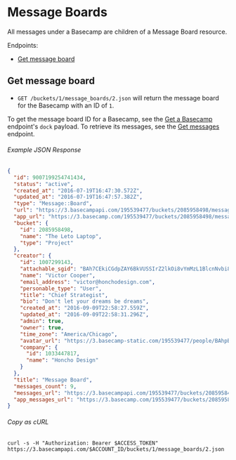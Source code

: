 Message Boards
==============

All messages under a Basecamp are children of a Message Board resource.

Endpoints:

- [Get message board](#get-message-board)


Get message board
-----------------

* `GET /buckets/1/message_boards/2.json` will return the message board for the Basecamp with an ID of `1`.

To get the message board ID for a Basecamp, see the [Get a Basecamp][1] endpoint's `dock` payload. To retrieve its messages, see the [Get messages][2] endpoint.

###### Example JSON Response
<!-- START GET /buckets/1/message_boards/2.json -->
```json
{
  "id": 9007199254741434,
  "status": "active",
  "created_at": "2016-07-19T16:47:30.572Z",
  "updated_at": "2016-07-19T16:47:57.382Z",
  "type": "Message::Board",
  "url": "https://3.basecampapi.com/195539477/buckets/2085958498/message_boards/9007199254741434.json",
  "app_url": "https://3.basecamp.com/195539477/buckets/2085958498/message_boards/9007199254741434",
  "bucket": {
    "id": 2085958498,
    "name": "The Leto Laptop",
    "type": "Project"
  },
  "creator": {
    "id": 1007299143,
    "attachable_sgid": "BAh7CEkiCGdpZAY6BkVUSSIrZ2lkOi8vYmMzL1BlcnNvbi8xMDA3Mjk5MTQzP2V4cGlyZXNfaW4GOwBUSSIMcHVycG9zZQY7AFRJIg9hdHRhY2hhYmxlBjsAVEkiD2V4cGlyZXNfYXQGOwBUMA==--919d2c8b11ff403eefcab9db42dd26846d0c3102",
    "name": "Victor Cooper",
    "email_address": "victor@honchodesign.com",
    "personable_type": "User",
    "title": "Chief Strategist",
    "bio": "Don't let your dreams be dreams",
    "created_at": "2016-09-09T22:58:27.559Z",
    "updated_at": "2016-09-09T22:58:31.296Z",
    "admin": true,
    "owner": true,
    "time_zone": "America/Chicago",
    "avatar_url": "https://3.basecamp-static.com/195539477/people/BAhpBEcqCjw=--c632b967cec296b87363a697a67a87f9cc1e5b45/avatar-64-x4",
    "company": {
      "id": 1033447817,
      "name": "Honcho Design"
    }
  },
  "title": "Message Board",
  "messages_count": 9,
  "messages_url": "https://3.basecampapi.com/195539477/buckets/2085958498/message_boards/9007199254741434/messages.json",
  "app_messages_url": "https://3.basecamp.com/195539477/buckets/2085958498/message_boards/9007199254741434/messages"
}
```
<!-- END GET /buckets/1/message_boards/2.json -->
###### Copy as cURL

``` shell
curl -s -H "Authorization: Bearer $ACCESS_TOKEN" https://3.basecampapi.com/$ACCOUNT_ID/buckets/1/message_boards/2.json
```


[1]: https://github.com/basecamp/bc3-api/blob/master/sections/basecamps.md#get-a-basecamp
[2]: https://github.com/basecamp/bc3-api/blob/master/sections/messages.md#get-messages
[3]: https://github.com/basecamp/bc3-api/blob/master/sections/recordings.md#trash-a-recording
